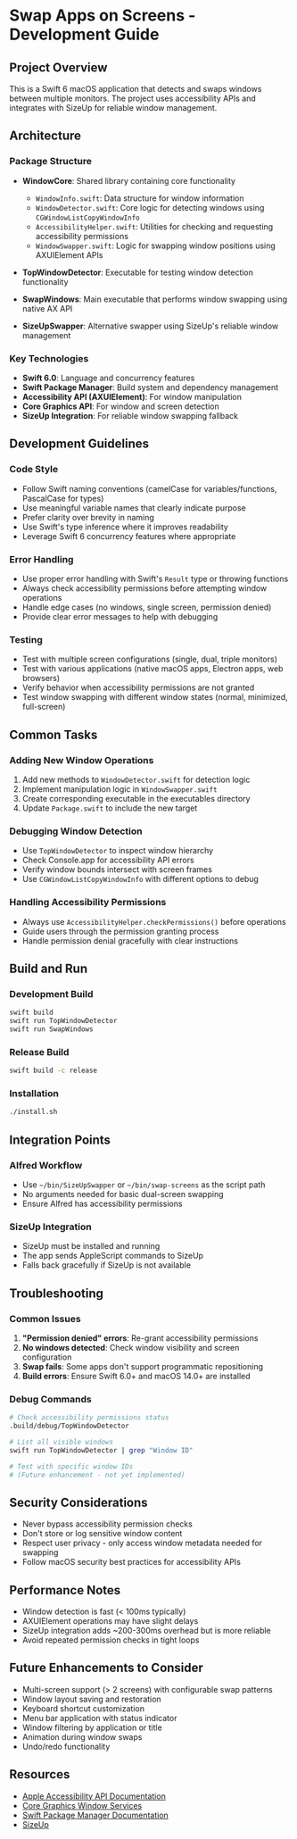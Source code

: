 # Swap Apps on Screens - Development Guide

## Project Overview

This is a Swift 6 macOS application that detects and swaps windows between multiple monitors. The project uses accessibility APIs and integrates with SizeUp for reliable window management.

## Architecture

### Package Structure
- **WindowCore**: Shared library containing core functionality
  - `WindowInfo.swift`: Data structure for window information
  - `WindowDetector.swift`: Core logic for detecting windows using `CGWindowListCopyWindowInfo`
  - `AccessibilityHelper.swift`: Utilities for checking and requesting accessibility permissions
  - `WindowSwapper.swift`: Logic for swapping window positions using AXUIElement APIs
  
- **TopWindowDetector**: Executable for testing window detection functionality
- **SwapWindows**: Main executable that performs window swapping using native AX API
- **SizeUpSwapper**: Alternative swapper using SizeUp's reliable window management

### Key Technologies
- **Swift 6.0**: Language and concurrency features
- **Swift Package Manager**: Build system and dependency management
- **Accessibility API (AXUIElement)**: For window manipulation
- **Core Graphics API**: For window and screen detection
- **SizeUp Integration**: For reliable window swapping fallback

## Development Guidelines

### Code Style
- Follow Swift naming conventions (camelCase for variables/functions, PascalCase for types)
- Use meaningful variable names that clearly indicate purpose
- Prefer clarity over brevity in naming
- Use Swift's type inference where it improves readability
- Leverage Swift 6 concurrency features where appropriate

### Error Handling
- Use proper error handling with Swift's `Result` type or throwing functions
- Always check accessibility permissions before attempting window operations
- Handle edge cases (no windows, single screen, permission denied)
- Provide clear error messages to help with debugging

### Testing
- Test with multiple screen configurations (single, dual, triple monitors)
- Test with various applications (native macOS apps, Electron apps, web browsers)
- Verify behavior when accessibility permissions are not granted
- Test window swapping with different window states (normal, minimized, full-screen)

## Common Tasks

### Adding New Window Operations
1. Add new methods to `WindowDetector.swift` for detection logic
2. Implement manipulation logic in `WindowSwapper.swift`
3. Create corresponding executable in the executables directory
4. Update `Package.swift` to include the new target

### Debugging Window Detection
- Use `TopWindowDetector` to inspect window hierarchy
- Check Console.app for accessibility API errors
- Verify window bounds intersect with screen frames
- Use `CGWindowListCopyWindowInfo` with different options to debug

### Handling Accessibility Permissions
- Always use `AccessibilityHelper.checkPermissions()` before operations
- Guide users through the permission granting process
- Handle permission denial gracefully with clear instructions

## Build and Run

### Development Build
```bash
swift build
swift run TopWindowDetector
swift run SwapWindows
```

### Release Build
```bash
swift build -c release
```

### Installation
```bash
./install.sh
```

## Integration Points

### Alfred Workflow
- Use `~/bin/SizeUpSwapper` or `~/bin/swap-screens` as the script path
- No arguments needed for basic dual-screen swapping
- Ensure Alfred has accessibility permissions

### SizeUp Integration
- SizeUp must be installed and running
- The app sends AppleScript commands to SizeUp
- Falls back gracefully if SizeUp is not available

## Troubleshooting

### Common Issues
1. **"Permission denied" errors**: Re-grant accessibility permissions
2. **No windows detected**: Check window visibility and screen configuration
3. **Swap fails**: Some apps don't support programmatic repositioning
4. **Build errors**: Ensure Swift 6.0+ and macOS 14.0+ are installed

### Debug Commands
```bash
# Check accessibility permissions status
.build/debug/TopWindowDetector

# List all visible windows
swift run TopWindowDetector | grep "Window ID"

# Test with specific window IDs
# (Future enhancement - not yet implemented)
```

## Security Considerations
- Never bypass accessibility permission checks
- Don't store or log sensitive window content
- Respect user privacy - only access window metadata needed for swapping
- Follow macOS security best practices for accessibility APIs

## Performance Notes
- Window detection is fast (< 100ms typically)
- AXUIElement operations may have slight delays
- SizeUp integration adds ~200-300ms overhead but is more reliable
- Avoid repeated permission checks in tight loops

## Future Enhancements to Consider
- Multi-screen support (> 2 screens) with configurable swap patterns
- Window layout saving and restoration
- Keyboard shortcut customization
- Menu bar application with status indicator
- Window filtering by application or title
- Animation during window swaps
- Undo/redo functionality

## Resources
- [Apple Accessibility API Documentation](https://developer.apple.com/documentation/applicationservices/ax_ui_element)
- [Core Graphics Window Services](https://developer.apple.com/documentation/coregraphics/window_services)
- [Swift Package Manager Documentation](https://swift.org/package-manager/)
- [SizeUp](https://www.irradiatedsoftware.com/sizeup/)